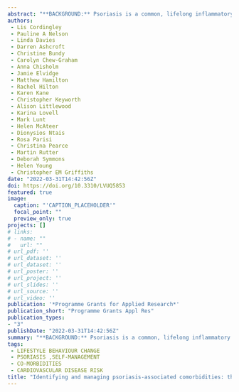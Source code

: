 ```yaml
---
abstract: "**BACKGROUND:** Psoriasis is a common, lifelong inflammatory skin disease, the severity  of which can range from limited disease involving a small body surface area to  extensive skin involvement. It is associated with high levels of physical and  psychosocial disability and a range of comorbidities, including cardiovascular  disease, and it is currently incurable. **OBJECTIVES:** To (1) confirm which patients  with psoriasis are at highest risk of developing additional long-term conditions and  identify service use and costs to patient, (2) apply knowledge about risk of  comorbid disease to the development of targeted screening services to reduce risk of  further disease, (3) learn how patients with psoriasis cope with their condition and  about their views of service provision, (4) identify the barriers to provision of  best care for patients with psoriasis and (5) develop patient self-management  resources and staff training packages to improve the lives of people with psoriasis.  **DESIGN:** Mixed methods including two systematic reviews, one population cohort study,  one primary care screening study, one discrete choice study, four qualitative  studies and three mixed-methodology studies. **SETTING:** Primary care, secondary care  and online surveys. **PARTICIPANTS:** People with psoriasis and health-care  professionals who manage patients with psoriasis. **RESULTS:** Prevalence rates for  psoriasis vary by geographical location. Incidence in the UK was estimated to be  between 1.30{%} and 2.60{%}. Knowledge about the cost-effectiveness of therapies is  limited because high-quality clinical comparisons of interventions have not been  done or involve short-term follow-up. After adjusting for known cardiovascular risk  factors, psoriasis (including severe forms) was not found to be an independent risk  factor for major cardiovascular events; however, co-occurrence of inflammatory  arthritis was a risk factor. Traditional risk factors were high in patients with  psoriasis. Large numbers of patients with suboptimal management of known risk  factors were found by screening patients in primary care. Risk information was  seldom discussed with patients as part of screening consultations, meaning that a  traditional screening approach may not be effective in reducing comorbidities  associated with psoriasis. Gaps in training of health-care practitioners to manage  psoriasis effectively were identified, including knowledge about risk factors for  comorbidities and methods of facilitating behavioural change. Theory-based,  high-design-quality patient materials broadened patient understanding of psoriasis  and self-management. A 1-day training course based on motivational interviewing  principles was effective in increasing practitioner knowledge and changing  consultation styles. The primary economic analysis indicated a high level of  uncertainty. Sensitivity analysis indicated some situations when the interventions  may be cost-effective. The interventions need to be assessed for long-term  (cost-)effectiveness. **LIMITATIONS:** The duration of patient follow-up in the study of  cardiovascular disease was relatively short; as a result, future studies with longer  follow-up are recommended. **CONCLUSIONS:** Recognition of the nature of the psoriasis  and its impact, knowledge of best practice and guideline use are all limited in  those most likely to provide care for the majority of patients. Patients and  practitioners are likely to benefit from the provision of appropriate support and/or  training that broadens understanding of psoriasis as a complex condition and  incorporates support for appropriate health behaviour change. Both interventions  were feasible and acceptable to patients and practitioners. Cost-effectiveness  remains to be explored. **FUTURE** WORK: Patient support materials have been created for  patients and NHS providers. A 1-day training programme with training materials for  dermatologists, specialist nurses and primary care practitioners has been designed.  Spin-off research projects include a national study of responses to psoriasis  therapy and a global study of the prevalence and incidence of psoriasis. A new  clinical service is being developed locally based on the key findings of the  Identification and Management of Psoriasis Associated ComorbidiTy (IMPACT)  programme. **FUNDING:** This project was funded by the National Institute for Health  Research (NIHR) Programme Grants for Applied Research programme and will be  published in full in Programme Grants for Applied Research; Vol. 10, No. 3. See the  NIHR Journals Library website for further project information."
authors:
 - Lis Cordingley
 - Pauline A Nelson
 - Linda Davies
 - Darren Ashcroft
 - Christine Bundy
 - Carolyn Chew-Graham
 - Anna Chisholm
 - Jamie Elvidge
 - Matthew Hamilton
 - Rachel Hilton
 - Karen Kane
 - Christopher Keyworth
 - Alison Littlewood
 - Karina Lovell
 - Mark Lunt
 - Helen McAteer
 - Dionysios Ntais
 - Rosa Parisi
 - Christina Pearce
 - Martin Rutter
 - Deborah Symmons
 - Helen Young
 - Christopher EM Griffiths
date: "2022-03-31T14:42:56Z"
doi: https://doi.org/10.3310/LVUQ5853
featured: true
image:
  caption: "'CAPTION_PLACEHOLDER'"
  focal_point: ""
  preview_only: true
projects: []
# links:
# - name: ""
#   url: ""
# url_pdf: ''
# url_dataset: ''
# url_dataset: ''
# url_poster: ''
# url_project: ''
# url_slides: ''
# url_source: ''
# url_video: '' 
publication: '*Programme Grants for Applied Research*'
publication_short: "Programme Grants Appl Res"
publication_types:
- "3"
publishDate: "2022-03-31T14:42:56Z"
summary: "**BACKGROUND:** Psoriasis is a common, lifelong inflammatory skin disease, the severity  of which can range from limited disease involving a small body surface area to  extensive skin involvement.  It is associated with high levels of physical and  psychosocial disability and a range of comorbidities, including cardiovascular  disease, and it is currently incurable..."
tags:
 - LIFESTYLE BEHAVIOUR CHANGE
 - PSORIASIS ,SELF-MANAGEMENT
 - CO-MORBIDITIES
 - CARDIOVASCULAR DISEASE RISK
title: "Identifying and managing psoriasis-associated comorbidities: the IMPACT research programme"
---
```

